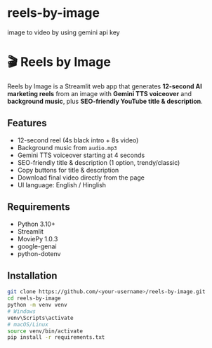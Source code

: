 # reels-by-image
image to video by using gemini api key
# 🎬 Reels by Image

Reels by Image is a Streamlit web app that generates **12-second AI marketing reels** from an image with **Gemini TTS voiceover** and **background music**, plus **SEO-friendly YouTube title & description**.

## Features

- 12-second reel (4s black intro + 8s video)
- Background music from `audio.mp3`
- Gemini TTS voiceover starting at 4 seconds
- SEO-friendly title & description (1 option, trendy/classic)
- Copy buttons for title & description
- Download final video directly from the page
- UI language: English / Hinglish

## Requirements

- Python 3.10+
- Streamlit
- MoviePy 1.0.3
- google-genai
- python-dotenv

## Installation

```bash
git clone https://github.com/<your-username>/reels-by-image.git
cd reels-by-image
python -m venv venv
# Windows
venv\Scripts\activate
# macOS/Linux
source venv/bin/activate
pip install -r requirements.txt

